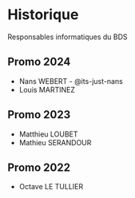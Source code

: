 # Historique

Responsables informatiques du BDS

## Promo 2024

- Nans WEBERT - @its-just-nans
- Louis MARTINEZ

## Promo 2023

- Matthieu LOUBET
- Mathieu SERANDOUR

## Promo 2022

- Octave LE TULLIER

